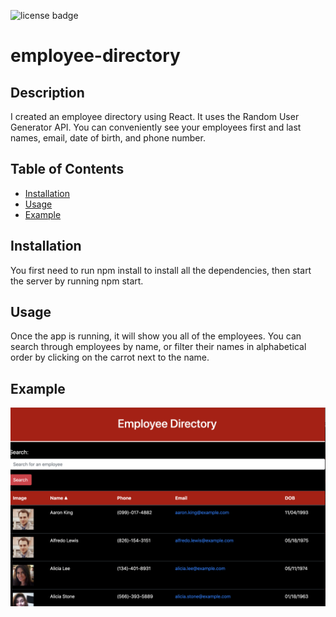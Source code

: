 
![license badge](https://img.shields.io/badge/license--blue)
  # employee-directory
  ## Description 
  I created an employee directory using React. It uses the Random User Generator API. You can conveniently see your employees first and last names, email, date of birth, and phone number. 
  ## Table of Contents 
  * [Installation](#installation) 
  * [Usage](#usage) 
  * [Example](#example)
  ## Installation
  You first need to run npm install to install all the dependencies, then start the server by running npm start.
  ## Usage
  Once the app is running, it will show you all of the employees. You can search through employees by name, or filter their names in alphabetical order by clicking on the carrot next to the name.
  ## Example
  ![directory](assets/directory.png)
   